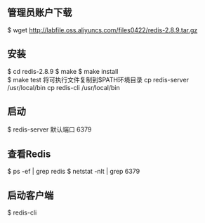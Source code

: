 ## 管理员账户下载
$ wget http://labfile.oss.aliyuncs.com/files0422/redis-2.8.9.tar.gz

## 安装
$ cd redis-2.8.9
$ make 
$ make install  
$ make test
将可执行文件复制到$PATH环境目录
cp redis-server /usr/local/bin
cp redis-cli /usr/local/bin

## 启动
$ redis-server
默认端口 6379

## 查看Redis
$ ps -ef | grep redis
$ netstat -nlt | grep 6379

## 启动客户端
$ redis-cli
